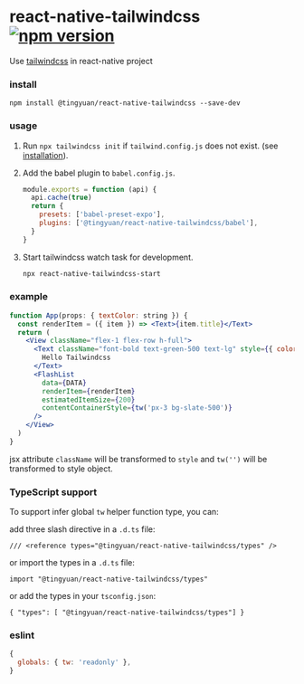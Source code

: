 # react-native-tailwindcss [![npm version](https://img.shields.io/npm/v/@tingyuan/react-native-tailwindcss)](https://www.npmjs.com/package/@tingyuan/react-native-tailwindcss)

Use [tailwindcss](https://tailwindcss.com/) in react-native project

### install

`npm install @tingyuan/react-native-tailwindcss --save-dev`

### usage

1. Run `npx tailwindcss init` if `tailwind.config.js` does not exist. (see [installation](https://tailwindcss.com/docs/installation)).

2. Add the babel plugin to `babel.config.js`.

   ```js
   module.exports = function (api) {
     api.cache(true)
     return {
       presets: ['babel-preset-expo'],
       plugins: ['@tingyuan/react-native-tailwindcss/babel'],
     }
   }
   ```

3. Start tailwindcss watch task for development.

   ```bash
   npx react-native-tailwindcss-start
   ```

### example

```jsx
function App(props: { textColor: string }) {
  const renderItem = ({ item }) => <Text>{item.title}</Text>
  return (
    <View className="flex-1 flex-row h-full">
      <Text className="font-bold text-green-500 text-lg" style={{ color: props.textColor }}>
        Hello Tailwindcss
      </Text>
      <FlashList
        data={DATA}
        renderItem={renderItem}
        estimatedItemSize={200}
        contentContainerStyle={tw('px-3 bg-slate-500')}
      />
    </View>
  )
}
```

jsx attribute `className` will be transformed to `style` and `tw('')` will be transformed to style object.

### TypeScript support

To support infer global `tw` helper function type, you can:

add three slash directive in a `.d.ts` file:

`/// <reference types="@tingyuan/react-native-tailwindcss/types" />`

or import the types in a `.d.ts` file:

`import "@tingyuan/react-native-tailwindcss/types"`

or add the types in your `tsconfig.json`:

`{ "types": [ "@tingyuan/react-native-tailwindcss/types"] }`

### eslint

```js
{
  globals: { tw: 'readonly' },
}
```

